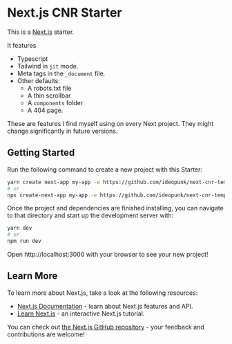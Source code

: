 # Next.js CNR Starter

This is a [Next.js](https://nextjs.org/) starter.

It features

-   Typescript
-   Tailwind in `jit` mode.
-   Meta tags in the `_document` file.
-   Other defaults:
    -   A robots.txt file
    -   A thin scrollbar
    -   A `components` folder
    -   A 404 page.

These are features I find myself using on every Next project. They might change significantly in future versions.

## Getting Started

Run the following command to create a new project with this Starter:

```bash
yarn create next-app my-app -e https://github.com/ideopunk/next-cnr-template
# or
npx create-next-app my-app -e https://github.com/ideopunk/next-cnr-template
```

Once the project and dependencies are finished installing, you can navigate to that directory and start up the development server with:

```bash
yarn dev
# or
npm run dev
````

Open http://localhost:3000 with your browser to see your new project!

## Learn More

To learn more about Next.js, take a look at the following resources:

-   [Next.js Documentation](https://nextjs.org/docs) - learn about Next.js features and API.
-   [Learn Next.js](https://nextjs.org/learn) - an interactive Next.js tutorial.

You can check out [the Next.js GitHub repository](https://github.com/vercel/next.js/) - your feedback and contributions are welcome!
